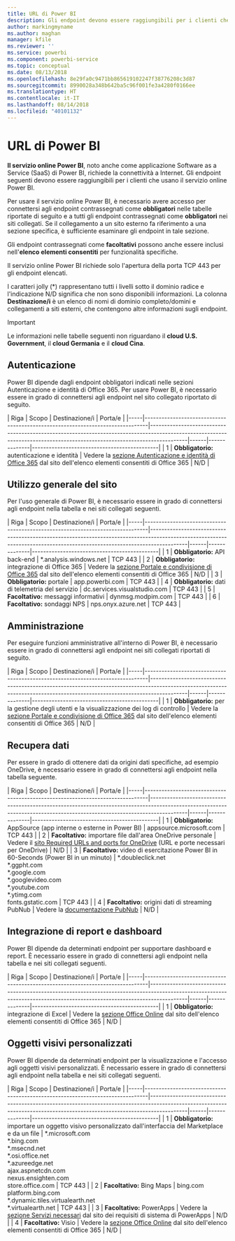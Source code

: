 ```yaml
---
title: URL di Power BI
description: Gli endpoint devono essere raggiungibili per i clienti che usano Power BI
author: markingmyname
ms.author: maghan
manager: kfile
ms.reviewer: ''
ms.service: powerbi
ms.component: powerbi-service
ms.topic: conceptual
ms.date: 08/13/2018
ms.openlocfilehash: 8e29fa0c9471bb865619102247f38776208c3d87
ms.sourcegitcommit: 8990028a348b642ba5c96f001fe3a4280f0166ee
ms.translationtype: HT
ms.contentlocale: it-IT
ms.lasthandoff: 08/14/2018
ms.locfileid: "40101132"
---
```

# <a name="power-bi-urls"></a>URL di Power BI

**Il servizio online Power BI**, noto anche come applicazione Software as a Service (SaaS) di Power BI, richiede la connettività a Internet. Gli endpoint seguenti devono essere raggiungibili per i clienti che usano il servizio online Power BI.

Per usare il servizio online Power BI, è necessario avere accesso per connettersi agli endpoint contrassegnati come **obbligatori** nelle tabelle riportate di seguito e a tutti gli endpoint contrassegnati come **obbligatori** nei siti collegati. Se il collegamento a un sito esterno fa riferimento a una sezione specifica, è sufficiente esaminare gli endpoint in tale sezione.

Gli endpoint contrassegnati come **facoltativi** possono anche essere inclusi nell'**elenco elementi consentiti** per funzionalità specifiche.

Il servizio online Power BI richiede solo l'apertura della porta TCP 443 per gli endpoint elencati.

I caratteri jolly (*) rappresentano tutti i livelli sotto il dominio radice e l'indicazione N/D significa che non sono disponibili informazioni. La colonna **Destinazione/i** è un elenco di nomi di dominio completo/domini e collegamenti a siti esterni, che contengono altre informazioni sugli endpoint.

>[!Important]
>Le informazioni nelle tabelle seguenti non riguardano il **cloud U.S. Government**, il **cloud Germania** e il **cloud Cina**.

## <a name="authentication"></a>Autenticazione

Power BI dipende dagli endpoint obbligatori indicati nelle sezioni Autenticazione e identità di Office 365. Per usare Power BI, è necessario essere in grado di connettersi agli endpoint nel sito collegato riportato di seguito.

| Riga | Scopo | Destinazione/i | Porta/e |
|-----|-------------------------------------------------------------------------------|-------------------------------------------------------------------------------------------------------------------------------------------------------------------------|------|--------------|---------------------------------------------|
| 1 | **Obbligatorio:** autenticazione e identità | Vedere la [sezione Autenticazione e identità di Office 365](https://support.office.com/article/Office-365-URLs-and-IP-address-ranges-8548a211-3fe7-47cb-abb1-355ea5aa88a2#bkmk_identity) dal sito dell'elenco elementi consentiti di Office 365 | N/D |

## <a name="general-site-usage"></a>Utilizzo generale del sito

Per l'uso generale di Power BI, è necessario essere in grado di connettersi agli endpoint nella tabella e nei siti collegati seguenti.

| Riga | Scopo | Destinazione/i | Porta/e |
|-----|-------------------------------------------------------------------------------|-------------------------------------------------------------------------------------------------------------------------------------------------------------------------|------|--------------|---------------------------------------------|
| 1 | **Obbligatorio:** API back-end | *.analysis.windows.net | TCP 443 |
| 2 | **Obbligatorio:** integrazione di Office 365 | Vedere la [sezione Portale e condivisione di Office 365](https://support.office.com/article/Office-365-URLs-and-IP-address-ranges-8548a211-3fe7-47cb-abb1-355ea5aa88a2#bkmk_portal-identity) dal sito dell'elenco elementi consentiti di Office 365 | N/D |
| 3 | **Obbligatorio:** portale | app.powerbi.com | TCP 443 |
| 4 | **Obbligatorio:** dati di telemetria del servizio | dc.services.visualstudio.com | TCP 443 |
| 5 | **Facoltativo:** messaggi informativi | dynmsg.modpim.com | TCP 443 |
| 6 | **Facoltativo:** sondaggi NPS | nps.onyx.azure.net | TCP 443 |

## <a name="administration"></a>Amministrazione

Per eseguire funzioni amministrative all'interno di Power BI, è necessario essere in grado di connettersi agli endpoint nei siti collegati riportati di seguito.

| Riga | Scopo | Destinazione/i | Porta/e |
|-----|-------------------------------------------------------------------------------|-------------------------------------------------------------------------------------------------------------------------------------------------------------------------|------|--------------|---------------------------------------------|
| 1 | **Obbligatorio:** per la gestione degli utenti e la visualizzazione dei log di controllo | Vedere la [sezione Portale e condivisione di Office 365](https://support.office.com/article/Office-365-URLs-and-IP-address-ranges-8548a211-3fe7-47cb-abb1-355ea5aa88a2#bkmk_portal-identity) dal sito dell'elenco elementi consentiti di Office 365 | N/D |

## <a name="get-data"></a>Recupera dati

Per essere in grado di ottenere dati da origini dati specifiche, ad esempio OneDrive, è necessario essere in grado di connettersi agli endpoint nella tabella seguente.

| Riga | Scopo | Destinazione/i | Porta/e |
|-----|-------------------------------------------------------------------------------|-------------------------------------------------------------------------------------------------------------------------------------------------------------------------|------|--------------|---------------------------------------------|
| 1 | **Obbligatorio:** AppSource (app interne o esterne in Power BI) | appsource.microsoft.com | TCP 443 |
| 2 | **Facoltativo:** importare file dall'area OneDrive personale | Vedere il [sito Required URLs and ports for OneDrive](https://support.office.com/en-ie/article/required-urls-and-ports-for-onedrive-ce15d2cc-52ef-42cd-b738-d9c6f9b03f3a) (URL e porte necessari per OneDrive) | N/D |
| 3 | **Facoltativo:** video di esercitazione Power BI in 60-Seconds (Power BI in un minuto) | *.doubleclick.net </br> *.ggpht.com </br> *.google.com </br> *.googlevideo.com </br> *.youtube.com </br> *.ytimg.com </br> fonts.gstatic.com | TCP 443 |
| 4 | **Facoltativo:** origini dati di streaming PubNub | Vedere la [documentazione PubNub](https://support.pubnub.com/support/solutions/articles/14000043522) | N/D |

## <a name="dashboard-and-report-integration"></a>Integrazione di report e dashboard 

Power BI dipende da determinati endpoint per supportare dashboard e report. È necessario essere in grado di connettersi agli endpoint nella tabella e nei siti collegati seguenti.

| Riga | Scopo | Destinazione/i | Porta/e |
|-----|-------------------------------------------------------------------------------|-------------------------------------------------------------------------------------------------------------------------------------------------------------------------|------|--------------|---------------------------------------------|
| 1 | **Obbligatorio:** integrazione di Excel | Vedere la [sezione Office Online](https://support.office.com/article/Office-365-URLs-and-IP-address-ranges-8548a211-3fe7-47cb-abb1-355ea5aa88a2#bkmk_officeonline) dal sito dell'elenco elementi consentiti di Office 365 | N/D |

## <a name="custom-visuals"></a>Oggetti visivi personalizzati

Power BI dipende da determinati endpoint per la visualizzazione e l'accesso agli oggetti visivi personalizzati. È necessario essere in grado di connettersi agli endpoint nella tabella e nei siti collegati seguenti.

| Riga | Scopo | Destinazione/i | Porta/e |
|-----|-------------------------------------------------------------------------------|-------------------------------------------------------------------------------------------------------------------------------------------------------------------------|------|--------------|---------------------------------------------|
| 1 | **Obbligatorio:** importare un oggetto visivo personalizzato dall'interfaccia del Marketplace e da un file | *.microsoft.com </br> *.bing.com </br> *.msecnd.net </br> *.osi.office.net </br> *.azureedge.net </br> ajax.aspnetcdn.com </br> nexus.ensighten.com </br> store.office.com | TCP 443 |
| 2 | **Facoltativo:** Bing Maps | bing.com </br> platform.bing.com </br> *.dynamic.tiles.virtualearth.net </br> *.virtualearth.net | TCP 443 |
| 3 | **Facoltativo:** PowerApps | Vedere la [sezione Servizi necessari](https://docs.microsoft.com/powerapps/maker/canvas-apps/limits-and-config#required-services) dal sito dei requisiti di sistema di PowerApps | N/D |
| 4 | **Facoltativo:** Visio | Vedere la [sezione Office Online](https://support.office.com/article/Office-365-URLs-and-IP-address-ranges-8548a211-3fe7-47cb-abb1-355ea5aa88a2#bkmk_officeonline) dal sito dell'elenco elementi consentiti di Office 365 | N/D |